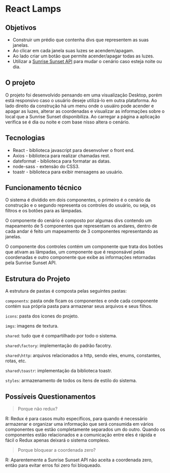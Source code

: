 # React Lamps

## Objetivos

* Construir um prédio que contenha divs que representem as suas janelas.
* Ao clicar em cada janela suas luzes se acendem/apagam.
* Ao lado criar um botão que permite acender/apagar todas as luzes.
* Utilizar a [Sunrise Sunset API](https://sunrise-sunset.org/api) para mudar o cenário caso esteja noite ou dia.

## O projeto

O projeto foi desenvolvido pensando em uma visualização Desktop, porém está responsivo caso o usuário deseje utilizá-lo em outra plataforma. Ao lado direito da construção há um menu onde o usuáiro pode acender e apagar as luzes, alterar as coordenadas e visualizar as informações sobre o local que a Sunrise Sunset disponibiliza. Ao carregar a página a aplicação verifica se é dia ou noite e com base nisso altera o cenário.

## Tecnologias

* React - biblioteca javascript para desenvolver o front end.
* Axios - biblioteca para realizar chamadas rest.
* dateformat - biblioteca para formatar as datas.
* node-sass - extensão do CSS3.
* toastr - biblioteca para exibir mensagens ao usuário.

## Funcionamento técnico

O sistema é dividido em dois componentes, o primeiro é o cenário da construção e o segundo representa os controles do usuário, ou seja, os filtros e os botões para as lâmpadas.

O componente do cenário é composto por algumas divs contendo um mapeamento de 5 componentes que representam os andares, dentro de cada andar é feito um mapeamento de 3 componentes representando as janelas.

O componente dos controles contém um componente que trata dos botões que ativam as lâmpadas, um componente que é responsável pelas coordenadas e outro componente que exibe as informações retornadas pela Sunrise Sunset API.

## Estrutura do Projeto

A estrutura de pastas é composta pelas seguintes pastas:

`components`: pasta onde ficam os componentes e onde cada componente contém sua própria pasta para armazenar seus arquivos e seus filhos.

`icons`: pasta dos icones do projeto.

`imgs`: imagens de textura.

`shared`: tudo que é compartilhado por todo o sistema.

`shared\factory`: implementação do padrão facotry.

`shared\http`: arquivos relacionados a http, sendo eles, enums, constantes, rotas, etc.

`shared\toastr`: implementação da biblioteca toastr.

`styles`: armazenamento de todos os itens de estilo do sistema.

## Possíveis Questionamentos

> Porque não redux?

R: Redux é para casos muito específicos, para quando é necessário armazenar e organizar uma informação que será consumida em vários componentes que estão completamente separados um do outro. Quando os componentes estão relacionados e a comunicação entre eles é rápida e fácil o Redux apenas deixará o sistema complexo.

> Porque bloquear a coordenada zero?

R: Aparentemente a Sunrise Sunset API não aceita a coordenada zero, então para evitar erros foi zero foi bloqueado.
